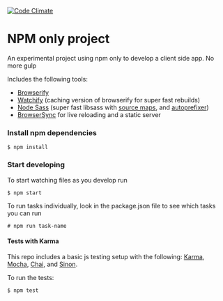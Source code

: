[![Code Climate](https://codeclimate.com/github/bradjenn/npm-only/badges/gpa.svg)](https://codeclimate.com/github/bradjenn/npm-only)

# NPM only project
An experimental project using npm only to develop a client side app. No more gulp

Includes the following tools:

- [Browserify](http://browserify.org/)
- [Watchify](https://github.com/substack/watchify) (caching version of browserify for super fast rebuilds)
- [Node Sass](http://sass-lang.com/) (super fast libsass with [source maps](https://github.com/sindresorhus/gulp-ruby-sass#sourcemap), and [autoprefixer](https://github.com/sindresorhus/gulp-autoprefixer))
- [BrowserSync](http://browsersync.io) for live reloading and a static server

### Install npm dependencies
```
$ npm install
```

### Start developing

To start watching files as you develop run
```
$ npm start
```

To run tasks individually, look in the package.json file to see which tasks you can run
```
# npm run task-name
```

#### Tests with Karma
This repo includes a basic js testing setup with the following: [Karma](http://karma-runner.github.io/0.12/index.html), [Mocha](http://mochajs.org/), [Chai](http://chaijs.com/), and [Sinon](http://sinonjs.org/).

To run the tests:
```
$ npm test
```

